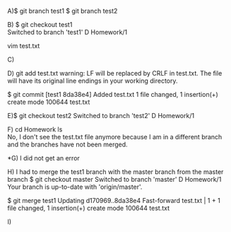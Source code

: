 A)$ git branch test1
  $ git branch test2

B) $ git checkout test1          
Switched to branch 'test1'
D       Homework/1

vim test.txt

C)

D) git add test.txt
warning: LF will be replaced by CRLF in test.txt.
The file will have its original line endings in your working directory.

$ git commit
[test1 8da38e4] Added test.txt
 1 file changed, 1 insertion(+)
 create mode 100644 test.txt

E)$ git checkout test2
Switched to branch 'test2'
D       Homework/1

F) cd Homework
ls  
No, I don't see the test.txt file anymore because I am in a different branch and the branches have not been merged.

*G) I did not get an error

H) I had to merge the test1 branch with the master branch from the master branch
$ git checkout master
Switched to branch 'master'
D       Homework/1
Your branch is up-to-date with 'origin/master'.

$ git merge test1
Updating d170969..8da38e4
Fast-forward
 test.txt | 1 +
 1 file changed, 1 insertion(+)
 create mode 100644 test.txt

I)






